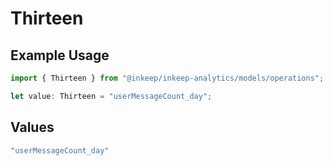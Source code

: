 # Thirteen

## Example Usage

```typescript
import { Thirteen } from "@inkeep/inkeep-analytics/models/operations";

let value: Thirteen = "userMessageCount_day";
```

## Values

```typescript
"userMessageCount_day"
```